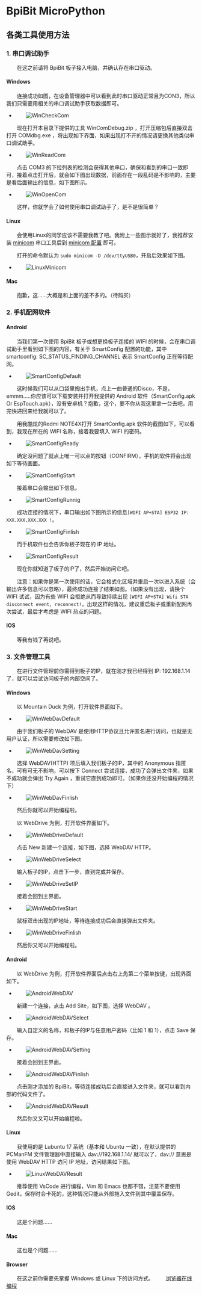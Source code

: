 # **BpiBit MicroPython**

## **各类工具使用方法**

### 1. 串口调试助手
&emsp;&emsp;在这之前请将 BpiBit 板子接入电脑，并确认存在串口驱动。

#### Windows
&emsp;&emsp;连接成功如图，在设备管理器中可以看到此时串口驱动正常且为CON3，所以我们只需要用相关的串口调试助手获取数据即可。

- &emsp;&emsp;![WinCheckCom](ReadMe/WinCheckCom.png)

&emsp;&emsp;现在打开本目录下提供的工具 WinComDebug.zip ，打开压缩包后直接双击打开 COMdbg.exe ，将出现如下界面，如果出现打不开的情况请更换其他类似串口调试助手。

- &emsp;&emsp;![WinReadCom](ReadMe/WinReadCom.png)

&emsp;&emsp;点击 COM3 的下拉列表的检测会获得其他串口，确保和看到的串口一致即可，接着点击打开后，就会如下图出现数据，前面存在一段乱码是不影响的，主要是看后面输出的信息，如下图所示。

- &emsp;&emsp;![WinOpenCom](ReadMe/WinOpenCom.png)

&emsp;&emsp;这样，你就学会了如何使用串口调试助手了，是不是很简单？

#### Linux

&emsp;&emsp;会使用Linux的同学应该不需要我教了吧。我附上一些图示就好了，我推荐安装 [minicom](http://linux.softpedia.com/get/Communications/Telephony/minicom-753.shtml) 串口工具后到 [minicom 配置](https://www.cnblogs.com/wonux/p/5897127.html) 即可。

&emsp;&emsp;打开的命令默认为 ` sudo minicom -D /dev/ttyUSB0 `，开启后效果如下图。

- &emsp;&emsp;![LinuxMinicom](ReadMe/LinuxMinicom.png)

#### Mac

&emsp;&emsp;抱歉，这......大概是和上面的差不多的。（待购买）

### 2. 手机配网软件

#### Android

&emsp;&emsp;当我们第一次使用 BpiBit 板子或想更换板子连接的 WIFI 的时候，会在串口调试助手里看到如下图的内容，有关于 SmartConfig 配置的功能，其中 smartconfig: SC_STATUS_FINDING_CHANNEL 表示 SmartConfig 正在等待配网。

- &emsp;&emsp;![SmartConfigDefault](ReadMe/SmartConfigDefault.png)

&emsp;&emsp;这时候我们可以从口袋里掏出手机，点上一曲普通的Disco，不是，emmm.....你应该可以下载安装并打开我提供的 Android 软件（SmartConfig.apk Or EspTouch.apk），没有安卓机？抱歉，这个，要不你从我这里拿一台去吧，用完快递回来给我就可以了。

&emsp;&emsp;用我酷炫的Redmi NOTE4X打开 SmartConfig.apk 软件的截图如下，可以看到，我现在所在的 WIFI 名称，接着我要填入 WiFI 的密码。

- &emsp;&emsp;![SmartConfigReady](ReadMe/SmartConfigReady.png)

&emsp;&emsp;确定没问题了就点上唯一可以点的按钮（CONFIRM），手机的软件将会出现如下等待画面。

- &emsp;&emsp;![SmartConfigStart](ReadMe/SmartConfigStart.png)

&emsp;&emsp;接着串口会输出如下信息。

- &emsp;&emsp;![SmartConfigRunnig](ReadMe/SmartConfigRunnig.png)

&emsp;&emsp;成功连接的情况下，串口输出如下图所示的信息`[WIFI AP+STA] ESP32 IP: XXX.XXX.XXX.XXX !`。

- &emsp;&emsp;![SmartConfigFinlish](ReadMe/SmartConfigFinlish.png)

&emsp;&emsp;而手机软件也会告诉你板子现在的 IP 地址。

- &emsp;&emsp;![SmartConfigResult](ReadMe/SmartConfigResult.png)

&emsp;&emsp;现在你就知道了板子的IP了，然后开始访问它吧。

&emsp;&emsp;注意：如果你是第一次使用的话，它会格式化区域并重启一次以进入系统（会输出许多信息可以忽略），最终成功连接了结果如图。（如果没有出现，请换个 WIFI 试试，因为有些 WIFI 会拒绝从而导致持续出现 `[WIFI AP+STA] Wifi STA disconnect event, reconnect!`，出现这样的情况，建议重启板子或重新配网再次尝试，最后才考虑是 WIFI 热点的问题。

#### IOS

&emsp;&emsp;等我有钱了再说吧。

### 3. 文件管理工具

&emsp;&emsp;在进行文件管理前你需得到板子的IP，就在刚才我已经得到 IP: 192.168.1.14 了，就可以尝试访问板子的内部空间了。

#### Windows

&emsp;&emsp;以 Mountain Duck 为例，打开软件界面如下。

- &emsp;&emsp;![WinWebDavDefault](ReadMe/WinWebDavDefault.png)

&emsp;&emsp;由于我们板子的 WebDAV 是使用HTTP协议且允许匿名进行访问，也就是无用户认证，所以需要修改如下图。

- &emsp;&emsp;![WinWebDavSetting](ReadMe/WinWebDavSetting.png)

&emsp;&emsp;选择 WebDAV(HTTP) 项后填入我们板子的IP，其中的 Anonymous 指匿名，可有可无不影响，可以按下 Connect 尝试连接，成功了会弹出文件夹，如果不成功就会弹出 Try Again ，重试它直到成功即可。（如果你还没开始编程的情况下）

- &emsp;&emsp;![WinWebDavFinlish](ReadMe/WinWebDavFinlish.png)

&emsp;&emsp;然后你就可以开始编程啦。

&emsp;&emsp;以 WebDrive 为例，打开软件界面如下。

- &emsp;&emsp;![WinWebDriveDefault](ReadMe/WinWebDriveDefault.png)

&emsp;&emsp;点击 New 新建一个连接，如下图，选择 WebDAV HTTP。

- &emsp;&emsp;![WinWebDriveSelect](ReadMe/WinWebDriveSelect.png)

&emsp;&emsp;输入板子的IP，点击下一步，直到完成并保存。

- &emsp;&emsp;![WinWebDriveSetIP](ReadMe/WinWebDriveSetIP.png)

&emsp;&emsp;接着会回到主界面。

- &emsp;&emsp;![WinWebDriveStart](ReadMe/WinWebDriveStart.png)

&emsp;&emsp;鼠标双击出现的IP地址，等待连接成功后会直接弹出文件夹。

- &emsp;&emsp;![WinWebDriveFinlish](ReadMe/WinWebDriveFinlish.png)

&emsp;&emsp;然后你又可以开始编程啦。

#### Android

&emsp;&emsp;以 WebDrive 为例，打开软件界面后点击右上角第二个菜单按键，出现界面如下。

- &emsp;&emsp;![AndroidWebDAV](ReadMe/AndroidWebDAV.png)

&emsp;&emsp;新建一个连接，点击 Add Site，如下图，选择 WebDAV 。

- &emsp;&emsp;![AndroidWebDAVSelect](ReadMe/AndroidWebDAVSelect.png)

&emsp;&emsp;输入自定义的名称，和板子的IP与任意用户密码（比如 1 和 1），点击 Save 保存。

- &emsp;&emsp;![AndroidWebDAVSetting](ReadMe/AndroidWebDAVSetting.png)

&emsp;&emsp;接着会回到主界面。

- &emsp;&emsp;![AndroidWebDAVFinlish](ReadMe/AndroidWebDAVFinlish.png)

&emsp;&emsp;点击刚才添加的 BpiBit，等待连接成功后会直接进入文件夹，就可以看到内部的代码文件了。

- &emsp;&emsp;![AndroidWebDAVResult](ReadMe/AndroidWebDAVResult.png)

&emsp;&emsp;然后你又又可以开始编程啦。

#### Linux

&emsp;&emsp;我使用的是 Lubuntu 17 系统（基本和 Ubuntu 一致），在默认提供的 PCManFM 文件管理器中直接输入 dav://192.168.1.14/ 就可以了，dav:// 意思是使用 WebDAV HTTP 访问 IP 地址，访问结果如下图。

- &emsp;&emsp;![LinuxWebDAVResult](ReadMe/LinuxWebDAVResult.png)

&emsp;&emsp;推荐使用 VsCode 进行编程，Vim 和 Emacs 也都不错，注意不要使用Gedit，保存时会卡死的，这种情况只能从外部拖入文件到其中覆盖保存。

#### IOS

&emsp;&emsp;这是个问题......

#### Mac

&emsp;&emsp;这也是个问题......

#### Browser

&emsp;&emsp;在这之前你需要先掌握 Windows 或 Linux 下的访问方式。
&emsp;&emsp;[浏览器在线编程](https://github.com/junhuanchen/BPI-BIT-MpyOnlineEditor)
